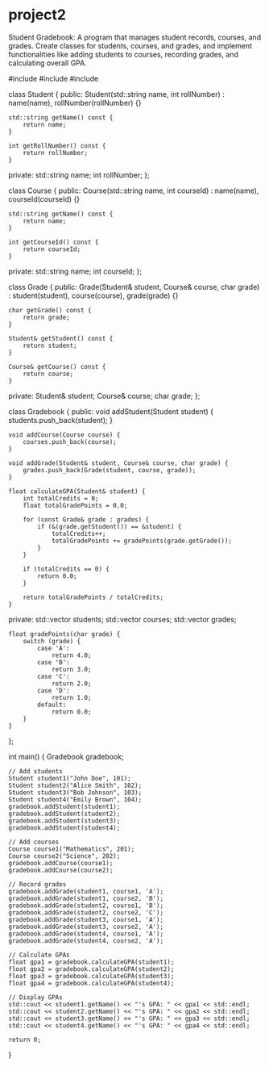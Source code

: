 # project2
Student Gradebook:
 A program that manages student records, courses, and grades. Create classes for students, courses, and grades, and implement functionalities like adding students to courses, recording grades, and calculating overall GPA.


#include <iostream>
#include <string>
#include <vector>

class Student {
public:
    Student(std::string name, int rollNumber) : name(name), rollNumber(rollNumber) {}

    std::string getName() const {
        return name;
    }

    int getRollNumber() const {
        return rollNumber;
    }

private:
    std::string name;
    int rollNumber;
};

class Course {
public:
    Course(std::string name, int courseId) : name(name), courseId(courseId) {}

    std::string getName() const {
        return name;
    }

    int getCourseId() const {
        return courseId;
    }

private:
    std::string name;
    int courseId;
};

class Grade {
public:
    Grade(Student& student, Course& course, char grade) : student(student), course(course), grade(grade) {}

    char getGrade() const {
        return grade;
    }

    Student& getStudent() const {
        return student;
    }

    Course& getCourse() const {
        return course;
    }

private:
    Student& student;
    Course& course;
    char grade;
};

class Gradebook {
public:
    void addStudent(Student student) {
        students.push_back(student);
    }

    void addCourse(Course course) {
        courses.push_back(course);
    }

    void addGrade(Student& student, Course& course, char grade) {
        grades.push_back(Grade(student, course, grade));
    }

    float calculateGPA(Student& student) {
        int totalCredits = 0;
        float totalGradePoints = 0.0;

        for (const Grade& grade : grades) {
            if (&(grade.getStudent()) == &student) {
                totalCredits++;
                totalGradePoints += gradePoints(grade.getGrade());
            }
        }

        if (totalCredits == 0) {
            return 0.0;
        }

        return totalGradePoints / totalCredits;
    }

private:
    std::vector<Student> students;
    std::vector<Course> courses;
    std::vector<Grade> grades;

    float gradePoints(char grade) {
        switch (grade) {
            case 'A':
                return 4.0;
            case 'B':
                return 3.0;
            case 'C':
                return 2.0;
            case 'D':
                return 1.0;
            default:
                return 0.0;
        }
    }
};

int main() {
    Gradebook gradebook;

    // Add students
    Student student1("John Doe", 101);
    Student student2("Alice Smith", 102);
    Student student3("Bob Johnson", 103);
    Student student4("Emily Brown", 104);
    gradebook.addStudent(student1);
    gradebook.addStudent(student2);
    gradebook.addStudent(student3);
    gradebook.addStudent(student4);

    // Add courses
    Course course1("Mathematics", 201);
    Course course2("Science", 202);
    gradebook.addCourse(course1);
    gradebook.addCourse(course2);

    // Record grades
    gradebook.addGrade(student1, course1, 'A');
    gradebook.addGrade(student1, course2, 'B');
    gradebook.addGrade(student2, course1, 'B');
    gradebook.addGrade(student2, course2, 'C');
    gradebook.addGrade(student3, course1, 'A');
    gradebook.addGrade(student3, course2, 'A');
    gradebook.addGrade(student4, course1, 'A');
    gradebook.addGrade(student4, course2, 'A');

    // Calculate GPAs
    float gpa1 = gradebook.calculateGPA(student1);
    float gpa2 = gradebook.calculateGPA(student2);
    float gpa3 = gradebook.calculateGPA(student3);
    float gpa4 = gradebook.calculateGPA(student4);

    // Display GPAs
    std::cout << student1.getName() << "'s GPA: " << gpa1 << std::endl;
    std::cout << student2.getName() << "'s GPA: " << gpa2 << std::endl;
    std::cout << student3.getName() << "'s GPA: " << gpa3 << std::endl;
    std::cout << student4.getName() << "'s GPA: " << gpa4 << std::endl;

    return 0;
}
